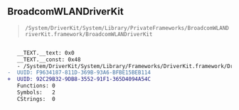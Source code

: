 ## BroadcomWLANDriverKit

> `/System/DriverKit/System/Library/PrivateFrameworks/BroadcomWLANDriverKit.framework/BroadcomWLANDriverKit`

```diff

   __TEXT.__text: 0x0
   __TEXT.__const: 0x48
   - /System/DriverKit/System/Library/Frameworks/DriverKit.framework/DriverKit
-  UUID: F9634187-811D-369B-93A6-BFBE15BEB114
+  UUID: 92C29B32-9DB8-3552-91F1-365D4094A54C
   Functions: 0
   Symbols:   2
   CStrings:  0

```
